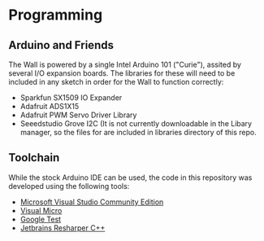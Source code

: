 Programming
============

Arduino and Friends
-------------------
The Wall is powered by a single Intel Arduino 101 ("Curie"), assited by several I/O expansion boards.  The libraries for these  will need to be included in any sketch in order for the Wall to function correctly:
* Sparkfun SX1509 IO Expander
* Adafruit ADS1X15
* Adafruit PWM Servo Driver Library
* Seeedstudio Grove I2C (It is not currently downloadable in the Libary manager, so the files for are included in libraries directory of this repo.


Toolchain
---------
While the stock Arduino IDE can be used, the code in this repository was developed using the following tools:
* [Microsoft Visual Studio Community Edition](https://www.visualstudio.com/en-us/products/visual-studio-community-vs.aspx)
* [Visual Micro](http://www.visualmicro.com/)
* [Google Test](https://github.com/google/googletest)
* [Jetbrains Resharper C++](https://www.jetbrains.com/resharper-cpp/)




